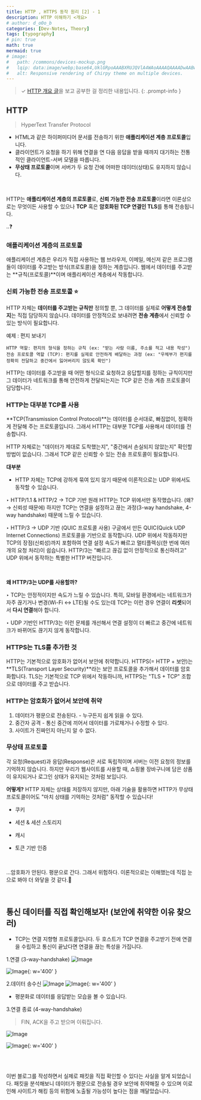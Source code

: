 ```yaml
---
title: HTTP , HTTPS 동작 원리 [2] - 1
description: HTTP 이해하기 <개요>
# author: d_o0o_b
categories: [Dev-Notes, Theory]
tags: [typography]
# pin: true
math: true
mermaid: true
# image:
#   path: /commons/devices-mockup.png
#   lqip: data:image/webp;base64,UklGRpoAAABXRUJQVlA4WAoAAAAQAAAADwAABwAAQUxQSDIAAAARL0AmbZurmr57yyIiqE8oiG0bejIYEQTgqiDA9vqnsUSI6H+oAERp2HZ65qP/VIAWAFZQOCBCAAAA8AEAnQEqEAAIAAVAfCWkAALp8sF8rgRgAP7o9FDvMCkMde9PK7euH5M1m6VWoDXf2FkP3BqV0ZYbO6NA/VFIAAAA
#   alt: Responsive rendering of Chirpy theme on multiple devices.
---
```

>  ✓ [HTTP 개요 글](https://developer.mozilla.org/ko/docs/Web/HTTP/Overview)을 보고 공부한 걸 정리한 내용입니다.
{: .prompt-info }


## HTTP
> HyperText Transfer Protocol

- HTML과 같은 하이퍼미디어 문서를 전송하기 위한 **애플리케이션 계층 프로토콜**입니다.
- 클라이언트가 요청을 하기 위해 연결을 연 다음 응답을 받을 때까지 대기하는 전통적인 클라이언트-서버 모델을 따릅니다.
- **무상태 프로토콜**이며 서버가 두 요청 간에 어떠한 데이터(상태)도 유지하지 않습니다.

<br/>

HTTP는 **애플리케이션 계층의 프로토콜**로, **신뢰 가능한 전송 프로토콜**이라면 이론상으로는 무엇이든 사용할 수 있으나 **TCP** 혹은 **암호화된 TCP 연결인 TLS**를 통해 전송됩니다.

..❓

### 애플리케이션 계층의 프로토콜
애플리케이션 계층은 우리가 직접 사용하는 웹 브라우저, 이메일, 메신저 같은 프로그램들이 데이터를 주고받는 방식(프로토콜)을 정하는 계층입니다.
웹에서 데이터를 주고받는 **규칙(프로토콜)**이며 애플리케이션 계층에서 작동합니다.

### 신뢰 가능한 전송 프로토콜 ⭐️
HTTP 자체는 **데이터를 주고받는 규칙만** 정의할 뿐, 그 데이터를 실제로 **어떻게 전송할지**는 직접 담당하지 않습니다.
데이터를 안정적으로 보내려면 **전송 계층**에서 신뢰할 수 있는 방식이 필요합니다.

예제 : 편지 보내기
```
HTTP 역할: 편지의 형식을 정하는 규칙 (ex: "받는 사람 이름, 주소를 적고 내용 작성")
전송 프로토콜 역할 (TCP): 편지를 실제로 안전하게 배달하는 과정 (ex: "우체부가 편지를 정확히 전달하고 중간에서 잃어버리지 않도록 확인")

```
HTTP는 데이터를 주고받을 때 어떤 형식으로 요청하고 응답할지를 정하는 규칙이지만 그 데이터가 네트워크를 통해 안전하게 전달되는지는 TCP 같은 전송 계층 프로토콜이 담당합니다.

### HTTP는 **대부분** TCP를 사용
**TCP(Transmission Control Protocol)**는 데이터를 순서대로, 빠짐없이, 정확하게 전달해 주는 프로토콜입니다.
그래서 HTTP는 대부분 TCP를 사용해서 데이터를 전송합니다.

HTTP 자체로는 "데이터가 제대로 도착했는지", "중간에서 손실되지 않았는지" 확인할 방법이 없습니다. 그래서 TCP 같은 신뢰할 수 있는 전송 프로토콜이 필요합니다.

**대부분**
- HTTP 자체는 TCP에 강하게 묶여 있지 않기 때문에 이론적으로는 UDP 위에서도 동작할 수 있습니다.

‣ HTTP/1.1 & HTTP/2 → TCP 기반
원래 HTTP는 TCP 위에서만 동작했습니다. (왜? → 신뢰성 때문에)
하지만 TCP는 연결을 설정하고 끊는 과정(3-way handshake, 4-way handshake) 때문에 느릴 수 있습니다.

‣ HTTP/3 → UDP 기반 (QUIC 프로토콜 사용)
구글에서 만든 QUIC(Quick UDP Internet Connections) 프로토콜을 기반으로 동작합니다.
UDP 위에서 작동하지만 TCP의 장점(신뢰성)까지 포함하여 연결 설정 속도가 빠르고 멀티플렉싱(한 번에 여러 개의 요청 처리)이 쉽습니다.
HTTP/3는 "빠르고 끊김 없이 안정적으로 통신하려고" UDP 위에서 동작하는 특별한 HTTP 버전입니다.

<br/>

**왜 HTTP/3는 UDP를 사용할까?**

‣ TCP는 안정적이지만 속도가 느릴 수 있습니다.
특히, 모바일 환경에서는 네트워크가 자주 끊기거나 변경(Wi-Fi ↔ LTE)될 수도 있는데 TCP는 이런 경우 연결이 **리셋**되어서 **다시 연결**해야 합니다.

‣ UDP 기반인 HTTP/3는 이런 문제를 개선해서 연결 설정이 더 빠르고 중간에 네트워크가 바뀌어도 끊기지 않게 동작합니다.


### HTTPS는 TLS를 추가한 것
HTTP는 기본적으로 암호화가 없어서 보안에 취약합니다.
HTTPS(= HTTP + 보안)는 **TLS(Transport Layer Security)**라는 보안 프로토콜을 추가해서 데이터를 암호화합니다.
TLS는 기본적으로 TCP 위에서 작동하니까, HTTPS는 "TLS + TCP" 조합으로 데이터를 주고 받습니다.

### HTTP는 암호화가 없어서 보안에 취약
1. 데이터가 평문으로 전송된다. - 누구든지 쉽게 읽을 수 있다.
2. 중간자 공격 - 통신 중간에 끼어서 데이터를 가로채거나 수정할 수 있다.
3. 사이트가 진짜인지 아닌지 알 수 없다.

### 무상태 프로토콜
각 요청(Request)과 응답(Response)은 서로 독립적이며 서버는 이전 요청의 정보를 기억하지 않습니다.
하지만 우리가 웹사이트를 사용할 때, 쇼핑몰 장바구니에 담은 상품이 유지되거나 로그인 상태가 유지되는 것처럼 보입니다.

**어떻게?**
HTTP 자체는 상태를 저장하지 않지만, 아래 기술을 활용하면 HTTP가 무상태 프로토콜이어도 "마치 상태를 기억하는 것처럼" 동작할 수 있습니다!

- 쿠키
<!-- 서버가 클라이언트에 데이터(세션 ID, 사용자 정보 등) 저장
이후 요청에서 해당 쿠키를 함께 전송하여 사용자 식별 -->

- 세션 & 세션 스토리지
<!-- 서버에서 세션 ID를 생성하고 이를 클라이언트의 쿠키에 저장
세션 ID를 이용해 서버가 사용자의 상태를 유지 -->

- 캐시
<!-- 자주 사용하는 데이터를 브라우저나 서버에서 저장하여 빠르게 불러올 수 있다
로그인 유지, 장바구니 기능 등에 사용 -->

- 토큰 기반 인증
<!-- 로그인 시 클라이언트에게 토큰을 발급하여 이후 요청마다 토큰을 포함시켜 사용자를 인증 -->


<br/>

...암호화가 안된다. 평문으로 간다. 그래서 위험하다. 이론적으로는 이해했는데 직접 눈으로 봐야 더 와닿을 것 같다.🧐

<br/>

## 통신 데이터를 직접 확인해보자! (보안에 취약한 이유 찾으러)
- TCP는 연결 지향형 프로토콜입니다. 두 호스트가 TCP 연결을 주고받기 전에 연결을 수립하고 통신이 끝났다면 연결을 끊는 특성을 가집니다.

1.연결 (3-way-handshake)
![Image](https://github.com/user-attachments/assets/735f8e6b-5367-4836-a1c8-7bba2a0e64cf?raw=true)

![Image](https://github.com/user-attachments/assets/9f9a084a-d8e9-4c20-bb5b-4597bd875be2?raw=true){: w='400' }



2.데이터 송수신
![Image](https://github.com/user-attachments/assets/c4c55529-9604-4d23-aa99-e57ffc0e755a?raw=true)
![Image](https://github.com/user-attachments/assets/3dc740f3-8fa4-45d9-9290-55f781739343?raw=true){: w='400' }
- 평문화로 데이터를 응답받는 모습을 볼 수 있습니다.


3.연결 종료 (4-way-handshake)
> FIN, ACK을 주고 받으며 이뤄집니다.

![Image](https://github.com/user-attachments/assets/1de15adb-4f68-4f9f-8f1b-56bcc5773bc0?raw=true)

![Image](https://github.com/user-attachments/assets/914c8c51-c9d7-4a50-81fe-63a2e6b81a4c?raw=true){: w='400' }

<br/>
<br/>

이번 블로그를 작성하면서 실제로 패킷을 직접 확인할 수 있다는 사실을 알게 되었습니다. 패킷을 분석해보니 데이터가 평문으로 전송될 경우 보안에 취약해질 수 있으며 이로 인해 사이트가 해킹 등의 위험에 노출될 가능성이 높다는 점을 깨달았습니다.